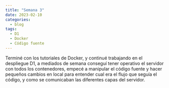 ```yaml
---
title: "Semana 3"
date: 2023-02-10
categories:
  - blog
tags:
  - D1
  - Docker
  - Código fuente
---
```


Terminé con los tutoriales de Docker, y continué trabajando en el despliegue D1, a mediados de semana conseguí tener operativo el servidor con todos los contenedores, empecé a manipular el código fuente y hacer pequeños cambios en local para entender cual era el flujo que seguía el código, y como se comunicaban las diferentes capas del servidor.


